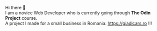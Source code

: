 Hi there 👋<br />
I am a novice Web Developer who is currently going through <strong>The Odin Project</strong> course. <br />
A project I made for a small business in Romania: https://giadicars.ro !!!
